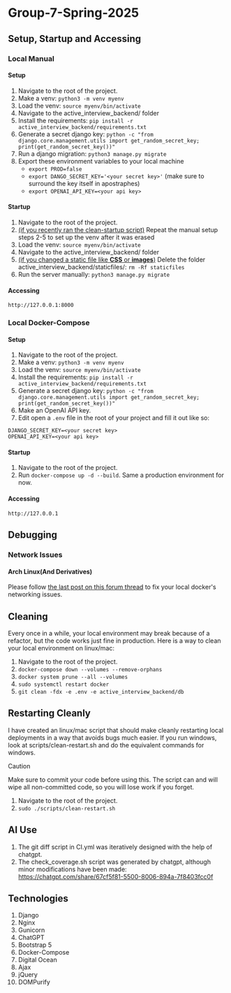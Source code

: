 # Group-7-Spring-2025
## Setup, Startup and Accessing
### Local Manual 
#### Setup
1. Navigate to the root of the project.
2. Make a venv: `python3 -m venv myenv`
3. Load the venv: `source myenv/bin/activate`
4. Navigate to the active_interview_backend/ folder
5. Install the requirements: `pip install -r active_interview_backend/requirements.txt`
6. Generate a secret django key: `python -c "from django.core.management.utils import get_random_secret_key; print(get_random_secret_key())"`
7. Run a django migration: `python3 manage.py migrate`
8. Export these environment variables to your local machine
   - `export PROD=false`
   - `export DANGO_SECRET_KEY='<your secret key>'` (make sure to surround the key itself in apostraphes)
   - `export OPENAI_API_KEY=<your api key>`

#### Startup
1. Navigate to the root of the project.
2. <ins>(if you recently ran the clean-startup script)</ins> Repeat the manual setup steps 2-5 to set up the venv after it was erased
3. Load the venv: `source myenv/bin/activate`
4. Navigate to the active_interview_backend/ folder
5. <ins>(if you changed a static file like **CSS** or **images**)</ins> Delete the folder active_interview_backend/staticfiles/: `rm -Rf staticfiles`
6. Run the server manually: `python3 manage.py migrate`

#### Accessing
`http://127.0.0.1:8000`

### Local Docker-Compose
#### Setup
1. Navigate to the root of the project.
2. Make a venv: `python3 -m venv myenv`
3. Load the venv: `source myenv/bin/activate`
4. Install the requirements: `pip install -r active_interview_backend/requirements.txt`
5. Generate a secret django key: `python -c "from django.core.management.utils import get_random_secret_key; print(get_random_secret_key())"`
6. Make an OpenAI API key.
6. Edit open a `.env` file in the root of your project and fill it out like so:
```
DJANGO_SECRET_KEY=<your secret key>
OPENAI_API_KEY=<your api key>
```

#### Startup
1. Navigate to the root of the project.
2. Run `docker-compose up -d --build`.  Same a production environment for now.

#### Accessing
`http://127.0.0.1`

## Debugging
### Network Issues
#### Arch Linux(And Derivatives)
Please follow [the last post on this forum thread](https://bbs.archlinux.org/viewtopic.php?pid=2025168#p2025168) to fix your local docker's networking issues.

## Cleaning
Every once in a while, your local environment may break because of a refactor, but the code works just fine in production.  Here is a way to clean your local environment on linux/mac:
1. Navigate to the root of the project.
2. `docker-compose down --volumes --remove-orphans`
3. `docker system prune --all --volumes`
4. `sudo systemctl restart docker`
5. `git clean -fdx -e .env -e active_interview_backend/db`

## Restarting Cleanly
I have created an linux/mac script that should make cleanly restarting local deployments in a way that avoids bugs much easier.  If you run windows, look at scripts/clean-restart.sh and do the equivalent commands for windows.
> [!CAUTION]
> Make sure to commit your code before using this.  The script can and will wipe all non-committed code, so you will lose work if you forget.
1. Navigate to the root of the project.
2. `sudo ./scripts/clean-restart.sh`

## AI Use
1. The git diff script in CI.yml was iteratively designed with the help of chatgpt.
2. The check_coverage.sh script was generated by chatgpt, although minor modifications have been made: https://chatgpt.com/share/67cf5f81-5500-8006-894a-7f8403fcc0f

## Technologies
1. Django
2. Nginx
3. Gunicorn
4. ChatGPT
5. Bootstrap 5
6. Docker-Compose
7. Digital Ocean
8. Ajax
9. jQuery
10. DOMPurify
